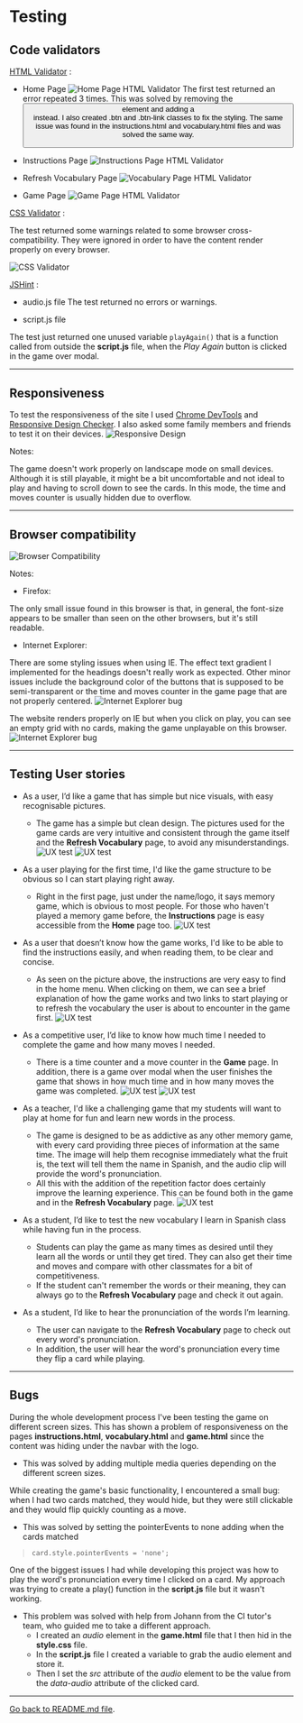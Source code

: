 # Testing

## Code validators

[HTML Validator](https://validator.w3.org/) : 

- Home Page
![Home Page HTML Validator](readme-files/val-home1.png)
The first test returned an error repeated 3 times. This was solved by removing the <button> element and adding a <div> instead. I also created .btn and .btn-link classes to fix the styling.
The same issue was found in the instructions.html and vocabulary.html files and was solved the same way.

- Instructions Page
![Instructions Page HTML Validator](readme-files/val-home2.png)

- Refresh Vocabulary Page
![Vocabulary Page HTML Validator](readme-files/val-home2.png)

- Game Page
![Game Page HTML Validator](readme-files/val-home2.png)


[CSS Validator](https://jigsaw.w3.org/css-validator/) : 

The test returned some warnings related to some browser cross-compatibility. They were ignored in order to have the content render properly on every browser.

![CSS Validator](readme-files/cssvalidator.png)

[JSHint](https://jigsaw.w3.org/css-validator/) : 

- audio.js file
The test returned no errors or warnings.

- script.js file

The test just returned one unused variable `playAgain()` that is a function called from outside the **script.js** file, when the *Play Again* button is clicked in the game over modal.

---

## Responsiveness

To test the responsiveness of the site I used [Chrome DevTools](https://developers.google.com/web/tools/chrome-devtools) and [Responsive Design Checker](https://www.responsivedesignchecker.com/).
I also asked some family members and friends to test it on their devices.
![Responsive Design](readme-files/ms2-responsiveness.png)

Notes:

The game doesn't work properly on landscape mode on small devices. Although it is still playable, it might be a bit uncomfortable and not ideal to play and having to scroll down to see the cards. 
In this mode, the time and moves counter is usually hidden due to overflow.

---

## Browser compatibility

![Browser Compatibility](readme-files/ms2-compatibility.png)

Notes:

- Firefox:

The only small issue found in this browser is that, in general, the font-size appears to be smaller than seen on the other browsers, but it's still readable. 

- Internet Explorer:

There are some styling issues when using IE. The effect text gradient I implemented for the headings doesn't really work as expected. 
Other minor issues include the background color of the buttons that is supposed to be semi-transparent or the time and moves counter in the game page that are not properly centered.
![Internet Explorer bug](readme-files/ie-bug1.png)

The website renders properly on IE but when you click on play, you can see an empty grid with no cards, making the game unplayable on this browser.
![Internet Explorer bug](readme-files/ie-bug2.png)

---

## Testing User stories

- As a user, I’d like a game that has simple but nice visuals, with easy recognisable pictures.
  - The game has a simple but clean design. The pictures used for the game cards are very intuitive and consistent through the game itself and the **Refresh Vocabulary** page, to avoid any misunderstandings.
![UX test](readme-files/ux-test1.png)
![UX test](readme-files/ux-test2.png)

- As a user playing for the first time, I'd like the game structure to be obvious so I can start playing right away.
  - Right in the first page, just under the name/logo, it says memory game, which is obvious to most people. For those who haven't played a memory game before, the **Instructions** page is easy accessible from the **Home** page too. 
![UX test](readme-files/ux-test3.png)

- As a user that doesn’t know how the game works, I'd like to be able to find the instructions easily, and when reading them, to be clear and concise.
  - As seen on the picture above, the instructions are very easy to find in the home menu. When clicking on them, we can see a brief explanation of how the game works and two links to start playing or to refresh the vocabulary the user is about to encounter in the game first.
![UX test](readme-files/ux-test4.png)

- As a competitive user, I’d like to know how much time I needed to complete the game and how many moves I needed.
  - There is a time counter and a move counter in the **Game** page. In addition, there is a game over modal when the user finishes the game that shows in how much time and in how many moves the game was completed.
![UX test](readme-files/ux-test5.png)
![UX test](readme-files/ux-test6.png)

- As a teacher, I'd like a challenging game that my students will want to play at home for fun and learn new words in the process.
  - The game is designed to be as addictive as any other memory game, with every card providing three pieces of information at the same time.
  The image will help them recognise immediately what the fruit is, the text will tell them the name in Spanish, and the audio clip will provide the word's pronunciation. 
  - All this with the addition of the repetition factor does certainly improve the learning experience. This can be found both in the game and in the **Refresh Vocabulary** page. 
![UX test](readme-files/ux-test7.png)

- As a student, I’d like to test the new vocabulary I learn in Spanish class while having fun in the process.
  - Students can play the game as many times as desired until they learn all the words or until they get tired. They can also get their time and moves and compare with other classmates for a bit of competitiveness.
  - If the student can't remember the words or their meaning, they can always go to the **Refresh Vocabulary** page and check it out again.

- As a student, I’d like to hear the pronunciation of the words I’m learning.
  - The user can navigate to the **Refresh Vocabulary** page to check out every word's pronunciation.
  - In addition, the user will hear the word's pronunciation every time they flip a card while playing.

---

## Bugs 

During the whole development process I've been testing the game on different screen sizes. This has shown a problem of responsiveness on the pages **instructions.html**, **vocabulary.html** and **game.html** since the content was hiding under the navbar with the logo.
  - This was solved by adding multiple media queries depending on the different screen sizes. 

While creating the game's basic functionality, I encountered a small bug: when I had two cards matched, they would hide, but they were still clickable and they would flip quickly counting as a move.
  - This was solved by setting the pointerEvents to none adding when the cards matched
  > `card.style.pointerEvents = 'none';` 

One of the biggest issues I had while developing this project was how to play the word's pronunciation every time I clicked on a card. 
My approach was trying to create a play() function in the **script.js** file but it wasn't working.
  - This problem was solved with help from Johann from the CI tutor's team, who guided me to take a different approach. 
    - I created an *audio* element in the **game.html** file that I then hid in the **style.css** file.
    - In the **script.js** file I created a variable to grab the audio element and store it. 
    - Then I set the *src* attribute of the *audio* element to be the value from the *data-audio* attribute of the clicked card.

--- 

[Go back to README.md file](README.md).